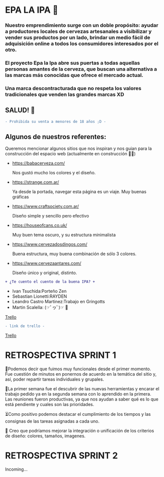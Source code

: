 # EPA LA IPA 🍺

### Nuestro emprendimiento surge con un doble propósito: ayudar a productores locales de cervezas artesanales a visibilizar y vender sus productos por un lado, brindar un medio fácil de adquisición online a todos los consumidores interesados por el otro.

### El proyecto Epa la Ipa abre sus puertas a todas aquellas personas amantes de la cerveza, que buscan una alternativa a las marcas más conocidas que ofrece el mercado actual.

### Una marca descontracturada que no respeta los valores tradicionales que venden las grandes marcas XD

## SALUD! 🍻

```diff
- Prohibida su venta a menores de 18 años ;D -
```

## Algunos de nuestros referentes:

Queremos mencionar algunos sitios que nos inspiran y nos guian para la construcción del espacio web (actualmente en construcción 🐱‍🏍)

- https://babacerveza.com/

  Nos gustó mucho los colores y el diseño.

- https://strange.com.ar/

  Ya desde la portada, navegar esta página es un viaje. Muy buenas gráficas

- https://www.craftsociety.com.ar/

  Diseño simple y sencillo pero efectivo

- https://houseofcans.co.uk/

  Muy buen tema oscuro, y su estructura minimalista

- https://www.cervezadosdingos.com/

  Buena estructura, muy buena combinación de sólo 3 colores.

- https://www.cervezaantares.com/

  Diseño único y original, distinto.

```diff
+ ¿Te cuento el cuento de la buena IPA? +
```
* Ivan Tsuchida:Porteño Zen
* Sebastian Lionetti:RAYDEN
* Leandro Castro Martinez:Trabajo en Gringotts
* Martin Scalella:  (☞ﾟヮﾟ)☞   🎸

[Trello](https://trello.com/b/j1ZSAzwk/pr-integrador)
```diff
- link de trello -
```
[Trello](https://trello.com/b/j1ZSAzwk/pr-integrador)

#  RETROSPECTIVA  SPRINT 1 
 
 🍺Podemos decir que fuimos muy funcionales desde el primer momento. Fue cuestión de minutos en ponernos de acuerdo en la temática del sitio y, así, poder repartir tareas individuales y grupales.

🍻La primer semana fue el descubrir de las nuevas herramientas y encarar el trabajo pedido ya en la segunda semana con lo aprendido en la primera.
 Las reuniones fueron productivas, ya que nos ayudan a saber qué es lo que está pendiente y cuales son las prioridades.

⏳Como positivo podemos destacar el cumplimiento de los tiempos y las consignas de las tareas asignadas a cada uno.

🎨 Creo que podríamos mejorar la integración o unificación de los criterios de diseño: colores, tamaños, imagenes.

# RETROSPECTIVA  SPRINT 2

Incoming...
